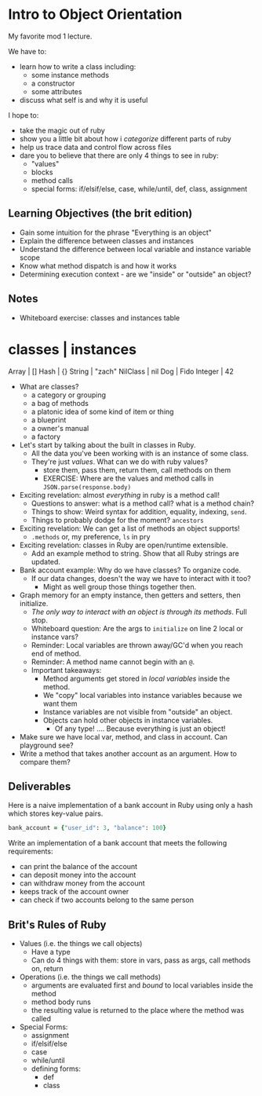 # Intro to Object Orientation

My favorite mod 1 lecture.

We have to:
  * learn how to write a class including:
    * some instance methods
    * a constructor
    * some attributes
  * discuss what self is and why it is useful

I hope to:
  * take the magic out of ruby
  * show you a little bit about how i _categorize_ different parts of ruby
  * help us trace data and control flow across files
  * dare you to believe that there are only 4 things to see in ruby:
    * "values"
    * blocks
    * method calls
    * special forms: if/elsif/else, case, while/until, def, class, assignment








## Learning Objectives (the brit edition)

* Gain some intuition for the phrase "Everything is an object"
* Explain the difference between classes and instances
* Understand the difference between local variable and instance variable scope
* Know what method dispatch is and how it works
* Determining execution context - are we "inside" or "outside" an object?

## Notes

- Whiteboard exercise: classes and instances table

classes | instances
===================
Array    | []
Hash     | {}
String   | "zach"
NilClass | nil
Dog      | Fido
Integer  | 42

- What are classes?
  * a category or grouping
  * a bag of methods
  * a platonic idea of some kind of item or thing
  * a blueprint
  * a owner's manual
  * a factory
- Let's start by talking about the built in classes in Ruby.
  * All the data you've been working with is an instance of some class.
  * They're just _values_. What can we do with ruby values?
    * store them, pass them, return them, call methods on them
    * EXERCISE: Where are the values and method calls in `JSON.parse(response.body)`
- Exciting revelation: almost _everything_ in ruby is a method call!
  * Questions to answer: what is a method call? what is a method chain?
  * Things to show: Weird syntax for addition, equality, indexing, `send`.
  * Things to probably dodge for the moment? `ancestors`
- Exciting revelation: We can get a list of methods an object supports!
    * `.methods` or,  my preference, `ls` in pry
- Exciting revelation: classes in Ruby are open/runtime extensible.
  * Add an example method to string. Show that all Ruby strings are updated.
- Bank account example: Why do we have classes? To organize code.
  - If our data changes, doesn't the way we have to interact with it too?
    * Might as well group those things together then.
- Graph memory for an empty instance, then getters and setters, then initialize.
  * _The only way to interact with an object is through its methods_. Full stop.
  * Whiteboard question: Are the args to `initialize` on line 2 local or instance vars?
  * Reminder: Local variables are thrown away/GC'd when you reach end of method.
  * Reminder: A method name cannot begin with an `@`.
  * Important takeaways:
    * Method arguments get stored in _local variables_ inside the method.
    * We "copy" local variables into instance variables because we want them
    * Instance variables are not visible from "outside" an object.
    * Objects can hold other objects in instance variables.
      * Of any type! .... Because everything is just an object!
- Make sure we have local var, method, and class in account. Can playground see?
- Write a method that takes another account as an argument. How to compare them?

## Deliverables

Here is a naive implementation of a bank account in Ruby using only a hash which stores key-value pairs.

```ruby
bank_account = {"user_id": 3, "balance": 100}
```

Write an implementation of a bank account that meets the following requirements:

* can print the balance of the account
* can deposit money into the account
* can withdraw money from the account
* keeps track of the account owner
* can check if two accounts belong to the same person

## Brit's Rules of Ruby

* Values (i.e. the things we call objects)
  * Have a type
  * Can do 4 things with them: store in vars, pass as args, call methods on, return
* Operations (i.e. the things we call methods)
  * arguments are evaluated first and _bound_ to local variables inside the method
  * method body runs
  * the resulting value is returned to the place where the method was called
* Special Forms:
  * assignment
  * if/elsif/else
  * case
  * while/until
  * defining forms:
    * def
    * class

